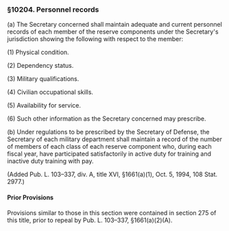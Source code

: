 ### §10204. Personnel records ###

(a) The Secretary concerned shall maintain adequate and current personnel records of each member of the reserve components under the Secretary's jurisdiction showing the following with respect to the member:

(1) Physical condition.

(2) Dependency status.

(3) Military qualifications.

(4) Civilian occupational skills.

(5) Availability for service.

(6) Such other information as the Secretary concerned may prescribe.

(b) Under regulations to be prescribed by the Secretary of Defense, the Secretary of each military department shall maintain a record of the number of members of each class of each reserve component who, during each fiscal year, have participated satisfactorily in active duty for training and inactive duty training with pay.

(Added Pub. L. 103–337, div. A, title XVI, §1661(a)(1), Oct. 5, 1994, 108 Stat. 2977.)

#### Prior Provisions ####

Provisions similar to those in this section were contained in section 275 of this title, prior to repeal by Pub. L. 103–337, §1661(a)(2)(A).